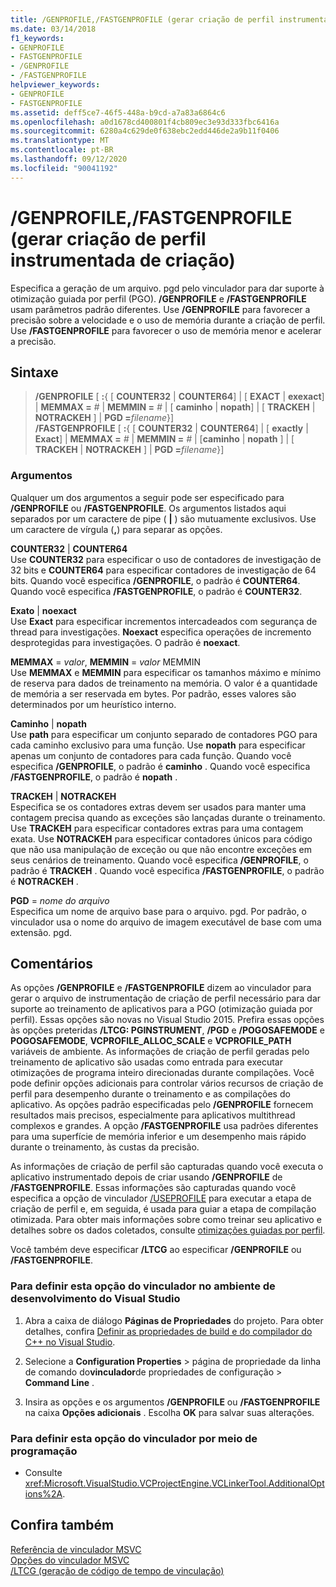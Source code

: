 ```yaml
---
title: /GENPROFILE,/FASTGENPROFILE (gerar criação de perfil instrumentada de criação)
ms.date: 03/14/2018
f1_keywords:
- GENPROFILE
- FASTGENPROFILE
- /GENPROFILE
- /FASTGENPROFILE
helpviewer_keywords:
- GENPROFILE
- FASTGENPROFILE
ms.assetid: deff5ce7-46f5-448a-b9cd-a7a83a6864c6
ms.openlocfilehash: a0d1678cd400801f4cb809ec3e93d333fbc6416a
ms.sourcegitcommit: 6280a4c629de0f638ebc2edd446de2a9b11f0406
ms.translationtype: MT
ms.contentlocale: pt-BR
ms.lasthandoff: 09/12/2020
ms.locfileid: "90041192"
---
```

# <a name="genprofile-fastgenprofile-generate-profiling-instrumented-build"></a>/GENPROFILE,/FASTGENPROFILE (gerar criação de perfil instrumentada de criação)

Especifica a geração de um arquivo. pgd pelo vinculador para dar suporte à otimização guiada por perfil (PGO). **/GENPROFILE** e **/FASTGENPROFILE** usam parâmetros padrão diferentes. Use **/GENPROFILE** para favorecer a precisão sobre a velocidade e o uso de memória durante a criação de perfil. Use **/FASTGENPROFILE** para favorecer o uso de memória menor e acelerar a precisão.

## <a name="syntax"></a>Sintaxe

> **/GENPROFILE** \[ **:**{ \[ **COUNTER32** \| **COUNTER64**] \| \[ **EXACT** \| **exexact**] \| **MEMMAX =** _#_ \| **MEMMIN =** _#_ \| \[ **caminho** \| **nopath**] \| \[ **TRACKEH** \| **NOTRACKEH** ] \| **PGD =**_filename_}] \
> **/FASTGENPROFILE** \[ **:**{ \[ **COUNTER32** \| **COUNTER64**] \| \[ **exactly** \| **Exact**] \| **MEMMAX =** _#_ \| **MEMMIN =** _#_ \| [**caminho** \| **nopath** ] \| \[ **TRACKEH** \| **NOTRACKEH** ] \| **PGD =**_filename_}]

### <a name="arguments"></a>Argumentos

Qualquer um dos argumentos a seguir pode ser especificado para **/GENPROFILE** ou **/FASTGENPROFILE**. Os argumentos listados aqui separados por um caractere de pipe ( **|** ) são mutuamente exclusivos. Use um caractere de vírgula (**,**) para separar as opções.

**COUNTER32** &#124; **COUNTER64**<br/>
Use **COUNTER32** para especificar o uso de contadores de investigação de 32 bits e **COUNTER64** para especificar contadores de investigação de 64 bits. Quando você especifica **/GENPROFILE**, o padrão é **COUNTER64**. Quando você especifica **/FASTGENPROFILE**, o padrão é **COUNTER32**.

**Exato** &#124; **noexact**<br/>
Use **Exact** para especificar incrementos intercadeados com segurança de thread para investigações. **Noexact** especifica operações de incremento desprotegidas para investigações. O padrão é **noexact**.

**MEMMAX** = *valor*, **MEMMIN** = *valor* MEMMIN<br/>
Use **MEMMAX** e **MEMMIN** para especificar os tamanhos máximo e mínimo de reserva para dados de treinamento na memória. O valor é a quantidade de memória a ser reservada em bytes. Por padrão, esses valores são determinados por um heurístico interno.

**Caminho**  &#124; **nopath** <br/>
Use **path**  para especificar um conjunto separado de contadores PGO para cada caminho exclusivo para uma função. Use **nopath**  para especificar apenas um conjunto de contadores para cada função. Quando você especifica **/GENPROFILE**, o padrão é **caminho** . Quando você especifica **/FASTGENPROFILE**, o padrão é **nopath** .

**TRACKEH**  &#124; **NOTRACKEH** <br/>
Especifica se os contadores extras devem ser usados para manter uma contagem precisa quando as exceções são lançadas durante o treinamento. Use **TRACKEH**  para especificar contadores extras para uma contagem exata. Use **NOTRACKEH**  para especificar contadores únicos para código que não usa manipulação de exceção ou que não encontre exceções em seus cenários de treinamento.  Quando você especifica **/GENPROFILE**, o padrão é **TRACKEH** . Quando você especifica **/FASTGENPROFILE**, o padrão é **NOTRACKEH** .

**PGD** = *nome do arquivo*<br/>
Especifica um nome de arquivo base para o arquivo. pgd. Por padrão, o vinculador usa o nome do arquivo de imagem executável de base com uma extensão. pgd.

## <a name="remarks"></a>Comentários

As opções **/GENPROFILE** e **/FASTGENPROFILE** dizem ao vinculador para gerar o arquivo de instrumentação de criação de perfil necessário para dar suporte ao treinamento de aplicativos para a PGO (otimização guiada por perfil). Essas opções são novas no Visual Studio 2015. Prefira essas opções às opções preteridas **/LTCG: PGINSTRUMENT**, **/PGD** e **/POGOSAFEMODE** e **POGOSAFEMODE**, **VCPROFILE_ALLOC_SCALE** e **VCPROFILE_PATH** variáveis de ambiente. As informações de criação de perfil geradas pelo treinamento de aplicativo são usadas como entrada para executar otimizações de programa inteiro direcionadas durante compilações. Você pode definir opções adicionais para controlar vários recursos de criação de perfil para desempenho durante o treinamento e as compilações do aplicativo. As opções padrão especificadas pelo **/GENPROFILE** fornecem resultados mais precisos, especialmente para aplicativos multithread complexos e grandes. A opção **/FASTGENPROFILE** usa padrões diferentes para uma superfície de memória inferior e um desempenho mais rápido durante o treinamento, às custas da precisão.

As informações de criação de perfil são capturadas quando você executa o aplicativo instrumentado depois de criar usando **/GENPROFILE** de **/FASTGENPROFILE**. Essas informações são capturadas quando você especifica a opção de vinculador [/USEPROFILE](useprofile.md) para executar a etapa de criação de perfil e, em seguida, é usada para guiar a etapa de compilação otimizada. Para obter mais informações sobre como treinar seu aplicativo e detalhes sobre os dados coletados, consulte [otimizações guiadas por perfil](../profile-guided-optimizations.md).

Você também deve especificar **/LTCG** ao especificar **/GENPROFILE** ou **/FASTGENPROFILE**.

### <a name="to-set-this-linker-option-in-the-visual-studio-development-environment"></a>Para definir esta opção do vinculador no ambiente de desenvolvimento do Visual Studio

1. Abra a caixa de diálogo **Páginas de Propriedades** do projeto. Para obter detalhes, confira [Definir as propriedades de build e do compilador do C++ no Visual Studio](../working-with-project-properties.md).

1. Selecione a **Configuration Properties**  >  página de propriedade da linha de comando do**vinculador**de propriedades de configuração  >  **Command Line** .

1. Insira as opções e os argumentos **/GENPROFILE** ou **/FASTGENPROFILE** na caixa **Opções adicionais** . Escolha **OK** para salvar suas alterações.

### <a name="to-set-this-linker-option-programmatically"></a>Para definir esta opção do vinculador por meio de programação

- Consulte <xref:Microsoft.VisualStudio.VCProjectEngine.VCLinkerTool.AdditionalOptions%2A>.

## <a name="see-also"></a>Confira também

[Referência de vinculador MSVC](linking.md)<br/>
[Opções do vinculador MSVC](linker-options.md)<br/>
[/LTCG (geração de código de tempo de vinculação)](ltcg-link-time-code-generation.md)<br/>

